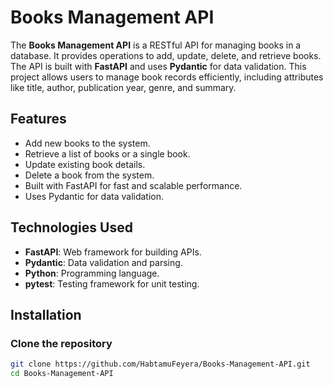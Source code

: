 # Books Management API

The **Books Management API** is a RESTful API for managing books in a database. It provides operations to add, update, delete, and retrieve books. The API is built with **FastAPI** and uses **Pydantic** for data validation. This project allows users to manage book records efficiently, including attributes like title, author, publication year, genre, and summary.

## Features

- Add new books to the system.
- Retrieve a list of books or a single book.
- Update existing book details.
- Delete a book from the system.
- Built with FastAPI for fast and scalable performance.
- Uses Pydantic for data validation.
  
## Technologies Used

- **FastAPI**: Web framework for building APIs.
- **Pydantic**: Data validation and parsing.
- **Python**: Programming language.
- **pytest**: Testing framework for unit testing.


## Installation

### Clone the repository

```bash
git clone https://github.com/HabtamuFeyera/Books-Management-API.git
cd Books-Management-API


